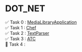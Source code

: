 # DOT_NET
:white_check_mark: Task 0 : [MediaLibraryApplication](https://github.com/YaroslavPuhalskii/DOT_NET/tree/task0/MediaLibrary)    
:white_check_mark: Task 1 : [Chef](https://github.com/YaroslavPuhalskii/DOT_NET/tree/task1/Chef)    
:white_check_mark: Task 2 : [TextParser](https://github.com/YaroslavPuhalskii/DOT_NET/tree/task2/TextParser)    
:white_check_mark: Task 3 : [ATC](https://github.com/YaroslavPuhalskii/DOT_NET/tree/task3/ATC)    
:black_square_button: Task 4 :
